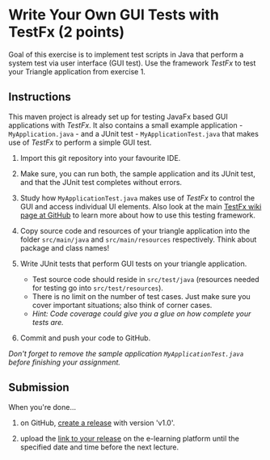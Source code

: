 # Write Your Own GUI Tests with TestFx (2 points)

Goal of this exercise is to implement test scripts in Java that perform a system test via user interface (GUI test). Use the framework _TestFx_ to test your Triangle application from exercise 1.

## Instructions

This maven project is already set up for testing JavaFx based GUI applications with _TestFx_. It also contains a small example application - `MyApplication.java` - and a JUnit test - `MyApplicationTest.java` that makes use of _TestFx_ to perform a simple GUI test.

1. Import this git repository into your favourite IDE.

1. Make sure, you can run both, the sample application and its JUnit test, and that the JUnit test completes without errors.

1. Study how `MyApplicationTest.java` makes use of _TestFx_ to control the GUI and access individual UI elements. Also look at the main [TestFx wiki page at GitHub][1] to learn more about how to use this testing framework.

1. Copy source code and resources of your triangle application into the folder `src/main/java` and `src/main/resources` respectively. Think about package and class names!

1. Write JUnit tests that perform GUI tests on your triangle application.
   * Test source code should reside in `src/test/java` (resources needed for testing go into `src/test/resources`).
   * There is no limit on the number of test cases. Just make sure you cover important situations; also think of corner cases.
   * _Hint: Code coverage could give you a glue on how complete your tests are._

1. Commit and push your code to GitHub.

_Don't forget to remove the sample application `MyApplicationTest.java` before finishing your assignment._

## Submission

When you're done...

1. on GitHub, [create a release][2] with version 'v1.0'.

1. upload the [link to your release][3] on the e-learning platform until the specified date and time before the next lecture.

[1]: https://github.com/TestFX/TestFX/wiki
[2]: https://help.github.com/articles/creating-releases/
[3]: https://help.github.com/articles/linking-to-releases/
